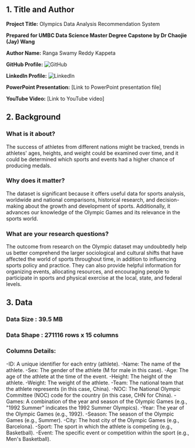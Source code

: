## 1. Title and Author

**Project Title:** Olympics Data Analysis Recommendation System

**Prepared for UMBC Data Science Master Degree Capstone by Dr Chaojie (Jay) Wang**

**Author Name:** Ranga Swamy Reddy Kappeta

**GitHub Profile:** ![GitHub](https://github.com/DATA-606-2023-FALL-TUESDAY/Kappeta-Rangaswamyreddy)

**LinkedIn Profile:** ![LinkedIn](https://www.linkedin.com/in/rangaswamyreddy-kappeta-a42b0b272/)

**PowerPoint Presentation:** [Link to PowerPoint presentation file]

**YouTube Video:** [Link to YouTube video]

## 2. Background

### What is it about?
The success of athletes from different nations might be tracked, trends in athletes' ages, heights, and weight could be examined over time, and it could be determined which sports and events had a higher chance of producing medals.

### Why does it matter?
The dataset is significant because it offers useful data for sports analysis, worldwide and national comparisons, historical research, and decision-making about the growth and development of sports. Additionally, it advances our knowledge of the Olympic Games and its relevance in the sports world.

### What are your research questions?
The outcome from research on the Olympic dataset may undoubtedly help us better comprehend the larger sociological and cultural shifts that have affected the world of sports throughout time, in addition to influencing sports policy and practice. They can also provide helpful information for organizing events, allocating resources, and encouraging people to participate in sports and physical exercise at the local, state, and federal levels.

## 3. Data

### Data Size : 39.5 MB

### Data Shape : 271116 rows x 15 columns

### Columns Details:
-ID: A unique identifier for each entry (athlete).
-Name: The name of the athlete.
-Sex: The gender of the athlete (M for male in this case).
-Age: The age of the athlete at the time of the event.
-Height: The height of the athlete.
-Weight: The weight of the athlete.
-Team: The national team that the athlete represents (in this case, China).
-NOC: The National Olympic Committee (NOC) code for the country (in this case, CHN for China).
-Games: A combination of the year and season of the Olympic Games (e.g., "1992 Summer" indicates the 1992 Summer Olympics).
-Year: The year of the Olympic Games (e.g., 1992).
-Season: The season of the Olympic Games (e.g., Summer).
-City: The host city of the Olympic Games (e.g., Barcelona).
-Sport: The sport in which the athlete is competing (e.g., Basketball).
-Event: The specific event or competition within the sport (e.g., Men's Basketball).
